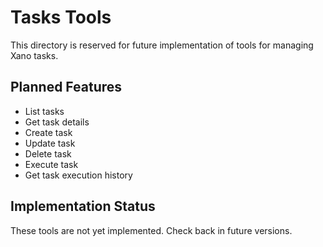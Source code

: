 # Tasks Tools

This directory is reserved for future implementation of tools for managing Xano tasks.

## Planned Features

- List tasks
- Get task details
- Create task
- Update task
- Delete task
- Execute task
- Get task execution history

## Implementation Status

These tools are not yet implemented. Check back in future versions.